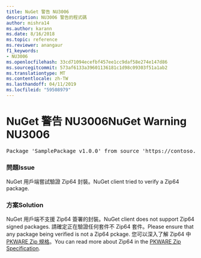 ```yaml
---
title: NuGet 警告 NU3006
description: NU3006 警告的程式碼
author: mishra14
ms.author: karann
ms.date: 8/16/2018
ms.topic: reference
ms.reviewer: anangaur
f1_keywords:
- NU3006
ms.openlocfilehash: 33cd71094ecefbf457ee1cc9daf58e274e147d86
ms.sourcegitcommit: 573af6133a39601136181c1d98c09303f51a1ab2
ms.translationtype: MT
ms.contentlocale: zh-TW
ms.lasthandoff: 04/11/2019
ms.locfileid: "59508979"
---
```

# <a name="nuget-warning-nu3006"></a><span data-ttu-id="dd592-103">NuGet 警告 NU3006</span><span class="sxs-lookup"><span data-stu-id="dd592-103">NuGet Warning NU3006</span></span>

<pre>Package 'SamplePackage v1.0.0' from source 'https://contoso.com/index.json': Signed Zip64 packages are not supported.</pre>

### <a name="issue"></a><span data-ttu-id="dd592-104">問題</span><span class="sxs-lookup"><span data-stu-id="dd592-104">Issue</span></span>

<span data-ttu-id="dd592-105">NuGet 用戶端嘗試驗證 Zip64 封裝。</span><span class="sxs-lookup"><span data-stu-id="dd592-105">NuGet client tried to verify a Zip64 package.</span></span>


### <a name="solution"></a><span data-ttu-id="dd592-106">方案</span><span class="sxs-lookup"><span data-stu-id="dd592-106">Solution</span></span>

<span data-ttu-id="dd592-107">NuGet 用戶端不支援 Zip64 簽署的封裝。</span><span class="sxs-lookup"><span data-stu-id="dd592-107">NuGet client does not support Zip64 signed packages.</span></span> <span data-ttu-id="dd592-108">請確定正在驗證任何套件不 Zip64 套件。</span><span class="sxs-lookup"><span data-stu-id="dd592-108">Please ensure that any package being verified is not a Zip64 pckage.</span></span> <span data-ttu-id="dd592-109">您可以深入了解 Zip64 中[PKWARE Zip 規格](https://pkware.cachefly.net/webdocs/casestudies/APPNOTE.TXT)。</span><span class="sxs-lookup"><span data-stu-id="dd592-109">You can read more about Zip64 in the [PKWARE Zip Specification](https://pkware.cachefly.net/webdocs/casestudies/APPNOTE.TXT).</span></span>


